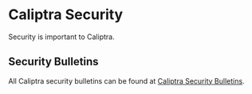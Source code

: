 # Caliptra Security

Security is important to Caliptra.

## Security Bulletins

All Caliptra security bulletins can be found at [Caliptra Security Bulletins](SecurityBulletins.md).
